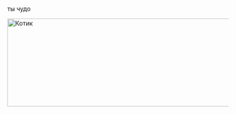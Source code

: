 <!DOCTYPE html>
<html lang="en">
<head>
	<meta charset="UTF-8">
	<meta name="viewport" content="width=device-width, initial-scale=1.0">
</head>
<body>
	<p>ты чудо</p>
	<img src="https://i.pinimg.com/736x/83/8a/01/838a01dbca06beaa95bed207d3da897a.jpg" width="600" height="200" alt="Котик">
</body>
</html>
